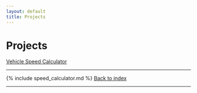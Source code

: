```yaml
---
layout: default
title: Projects
---
```

# Projects

[Vehicle Speed Calculator](#vehicle-speed-calculator)


***
{% include speed_calculator.md %}
[Back to index](#projects)
***